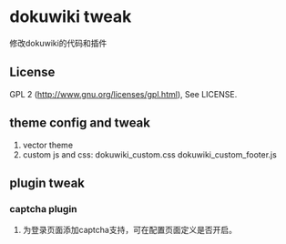 # dokuwiki tweak

修改dokuwiki的代码和插件

## License
GPL 2 (http://www.gnu.org/licenses/gpl.html), See LICENSE.

## theme config and tweak
1. vector theme
2. custom js and css: dokuwiki_custom.css dokuwiki_custom_footer.js

## plugin tweak
### captcha plugin
1. 为登录页面添加captcha支持，可在配置页面定义是否开启。
